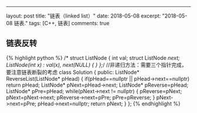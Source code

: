 ---
layout: post
title: "链表（linked list）"
date: 2018-05-08
excerpt: "2018-05-08 链表."
tags: [C++, 链表]
comments: true


## **链表反转**
{% highlight python %}
/*
struct ListNode {
	int val;
	struct ListNode *next;
	ListNode(int x) :
			val(x), next(NULL) {
	}
};*/
//非递归方法：需要三个指针完成，要注意链表断裂的考虑
class Solution {
public:
    ListNode* ReverseList(ListNode* pHead) {
        if(pHead==nullptr || pHead->next==nullptr)
            return pHead;
        ListNode* pNext=pHead->next;
        ListNode* pReverse=pHead;
        ListNode* pPre=pHead;
        while(pNext->next != nullptr)
        {
            pReverse=pNext;
            pNext=pNext->next;
            pReverse->next=pPre;
            pPre=pReverse;
        }
        pNext->next=pPre;
        pHead->next=nullptr;
        return pNext;
    }
};
{% endhighlight %}

